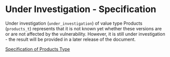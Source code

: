 # Under Investigation - Specification

Under investigation (`under_investigation`) of value type Products (`products_t`) represents that it is not known yet
whether these versions are or are not affected by the vulnerability. However, it is still under investigation - the
result will be provided in a later release of the document.

[Specification of Products Type](../../../types/products-spec.en.md)
